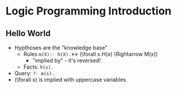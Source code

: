 # Logic Programming Introduction
## Hello World
- Hypthoses are the "knowledge base"
    - Rules `m(X):- h(X).`<-> \(\forall x.H(x) \Rightarrow M(x)\)
        - "implied by" - it's reversed!
    - Facts: `h(s).`
- Query: `?- m(s).`
- \(\forall x\) is implied with uppercase variables
